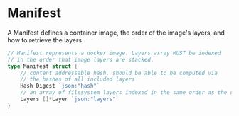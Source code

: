 # Manifest
A Manifest defines a container image, the order of the image's layers, and how to retrieve the layers.

```go
// Manifest represents a docker image. Layers array MUST be indexed
// in the order that image layers are stacked.
type Manifest struct {
	// content addressable hash. should be able to be computed via
	// the hashes of all included layers
	Hash Digest `json:"hash"`
	// an array of filesystem layers indexed in the same order as the cooresponding image
	Layers []*Layer `json:"layers"`
}
```

